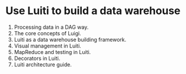 Use Luiti to build a data warehouse
============================
1. Processing data in a DAG way.
2. The core concepts of Luigi.
3. Luiti as a data warehouse building framework.
4. Visual management in Luiti.
5. MapReduce and testing in Luiti.
6. Decorators in Luiti.
7. Luiti architecture guide.

